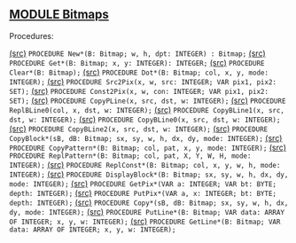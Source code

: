 
## [MODULE Bitmaps](https://github.com/io-core/Paint/blob/main/Bitmaps.Mod)

Procedures:

[(src)](https://github.com/io-core/Paint/blob/main/Bitmaps.Mod#L11) `PROCEDURE New*(B: Bitmap; w, h, dpt: INTEGER) : Bitmap;`
[(src)](https://github.com/io-core/Paint/blob/main/Bitmaps.Mod#L23) `PROCEDURE Get*(B: Bitmap; x, y: INTEGER): INTEGER;`
[(src)](https://github.com/io-core/Paint/blob/main/Bitmaps.Mod#L31) `PROCEDURE Clear*(B: Bitmap);`
[(src)](https://github.com/io-core/Paint/blob/main/Bitmaps.Mod#L43) `PROCEDURE Dot*(B: Bitmap; col, x, y, mode: INTEGER);`
[(src)](https://github.com/io-core/Paint/blob/main/Bitmaps.Mod#L60) `PROCEDURE Src2Pix(x, w, src: INTEGER; VAR pix1, pix2: SET);`
[(src)](https://github.com/io-core/Paint/blob/main/Bitmaps.Mod#L80) `PROCEDURE Const2Pix(x, w, con: INTEGER; VAR pix1, pix2: SET);`
[(src)](https://github.com/io-core/Paint/blob/main/Bitmaps.Mod#L100) `PROCEDURE CopyPLine(x, src, dst, w: INTEGER);`
[(src)](https://github.com/io-core/Paint/blob/main/Bitmaps.Mod#L120) `PROCEDURE ReplBLine0(col, x, dst, w: INTEGER);`
[(src)](https://github.com/io-core/Paint/blob/main/Bitmaps.Mod#L143) `PROCEDURE CopyBLine1(x, src, dst, w: INTEGER);`
[(src)](https://github.com/io-core/Paint/blob/main/Bitmaps.Mod#L159) `PROCEDURE CopyBLine0(x, src, dst, w: INTEGER);`
[(src)](https://github.com/io-core/Paint/blob/main/Bitmaps.Mod#L169) `PROCEDURE CopyBLine2(x, src, dst, w: INTEGER);`
[(src)](https://github.com/io-core/Paint/blob/main/Bitmaps.Mod#L183) `PROCEDURE CopyBlock*(sB, dB: Bitmap; sx, sy, w, h, dx, dy, mode: INTEGER);`
[(src)](https://github.com/io-core/Paint/blob/main/Bitmaps.Mod#L209) `PROCEDURE CopyPattern*(B: Bitmap; col, pat, x, y, mode: INTEGER);`
[(src)](https://github.com/io-core/Paint/blob/main/Bitmaps.Mod#L225) `PROCEDURE ReplPattern*(B: Bitmap; col, pat, X, Y, W, H, mode: INTEGER);`
[(src)](https://github.com/io-core/Paint/blob/main/Bitmaps.Mod#L249) `PROCEDURE ReplConst*(B: Bitmap; col, x, y, w, h, mode: INTEGER);`
[(src)](https://github.com/io-core/Paint/blob/main/Bitmaps.Mod#L264) `PROCEDURE DisplayBlock*(B: Bitmap; sx, sy, w, h, dx, dy, mode: INTEGER);`
[(src)](https://github.com/io-core/Paint/blob/main/Bitmaps.Mod#L291) `PROCEDURE GetPix*(VAR a: INTEGER; VAR bt: BYTE; depth: INTEGER);`
[(src)](https://github.com/io-core/Paint/blob/main/Bitmaps.Mod#L308) `PROCEDURE PutPix*(VAR a, x: INTEGER; bt: BYTE; depth: INTEGER);`
[(src)](https://github.com/io-core/Paint/blob/main/Bitmaps.Mod#L317) `PROCEDURE Copy*(sB, dB: Bitmap; sx, sy, w, h, dx, dy, mode: INTEGER);`
[(src)](https://github.com/io-core/Paint/blob/main/Bitmaps.Mod#L323) `PROCEDURE PutLine*(B: Bitmap; VAR data: ARRAY OF INTEGER; x, y, w: INTEGER);`
[(src)](https://github.com/io-core/Paint/blob/main/Bitmaps.Mod#L335) `PROCEDURE GetLine*(B: Bitmap; VAR data: ARRAY OF INTEGER; x, y, w: INTEGER);`
